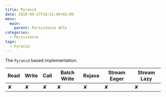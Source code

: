 ```yaml
---
title: Pyranid
date: 2019-09-27T18:51:08+02:00
menu:
  main:
    parent: Persistence APIs
categories:
  - Persistence
tags:
  - Pyranid
---
```


The `Pyranid` based implementation.

| Read | Write | Call | Batch Write | Rxjava | Stream Eager | Stream Lazy |
|------|-------|------|-------------|--------|--------------|-------------|
| ✘    | ✘     | ✘    | ✘           | ✘      | ✘            | ✘           |
